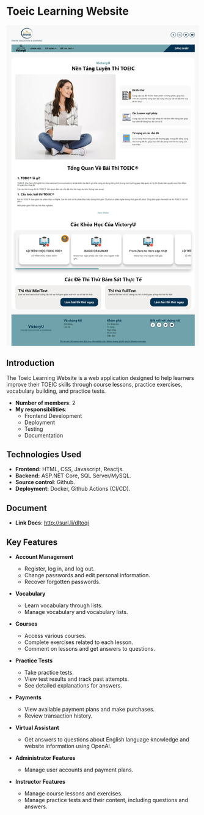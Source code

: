 # Toeic Learning Website

![image](fe/src/assets//homepage.png)

## Introduction

The Toeic Learning Website is a web application designed to help learners improve their TOEIC skills through course lessons, practice exercises, vocabulary building, and practice tests.
- **Number of members**: 2
- **My responsibilities**:
  - Frontend Development
  - Deployment
  - Testing
  - Documentation

## Technologies Used

- **Frontend:** HTML, CSS, Javascript, Reactjs.
- **Backend:** ASP.NET Core, SQL Server/MySQL.
- **Source control**: Github.
- **Deployment:** Docker, Github Actions (CI/CD).

## Document

- **Link Docs**: http://surl.li/dltoqi

## Key Features

- **Account Management**
  - Register, log in, and log out.
  - Change passwords and edit personal information.
  - Recover forgotten passwords.

- **Vocabulary**
  - Learn vocabulary through lists.
  - Manage vocabulary and vocabulary lists.

- **Courses**
  - Access various courses.
  - Complete exercises related to each lesson.
  - Comment on lessons and get answers to questions.

- **Practice Tests**
  - Take practice tests.
  - View test results and track past attempts.
  - See detailed explanations for answers.

- **Payments**
  - View available payment plans and make purchases.
  - Review transaction history.

- **Virtual Assistant**
  - Get answers to questions about English language knowledge and website information using OpenAI.

- **Administrator Features**
  - Manage user accounts and payment plans.

- **Instructor Features**
  - Manage course lessons and exercises.
  - Manage practice tests and their content, including questions and answers.
